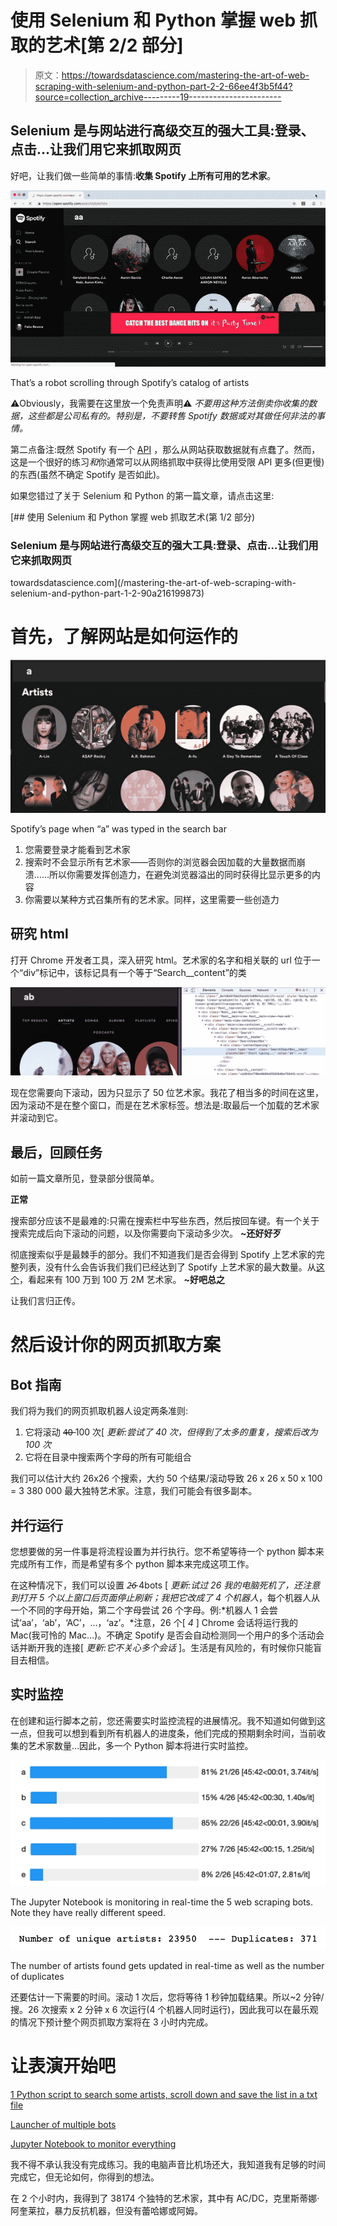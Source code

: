 # 使用 Selenium 和 Python 掌握 web 抓取的艺术[第 2/2 部分]

> 原文：<https://towardsdatascience.com/mastering-the-art-of-web-scraping-with-selenium-and-python-part-2-2-66ee4f3b5f44?source=collection_archive---------19----------------------->

## Selenium 是与网站进行高级交互的强大工具:登录、点击…让我们用它来抓取网页

好吧，让我们做一些简单的事情:**收集 Spotify 上所有可用的艺术家**。

![](img/422abbb7b726cce8e9b05ce41eb1ce9a.png)

That’s a robot scrolling through Spotify’s catalog of artists

⚠️Obviously，我需要在这里放一个免责声明⚠️
*不要用这种方法倒卖你收集的数据，这些都是公司私有的。特别是，不要转售 Spotify 数据或对其做任何非法的事情。*

第二点备注:既然 Spotify 有一个 [API](https://developer.spotify.com/documentation/web-api/) ，那么从网站获取数据就有点蠢了。然而，这是一个很好的练习*和*你通常可以从网络抓取中获得比使用受限 API 更多(但更慢)的东西(虽然不确定 Spotify 是否如此)。

如果您错过了关于 Selenium 和 Python 的第一篇文章，请点击这里:

[](/mastering-the-art-of-web-scraping-with-selenium-and-python-part-1-2-90a216199873) [## 使用 Selenium 和 Python 掌握 web 抓取艺术(第 1/2 部分)

### Selenium 是与网站进行高级交互的强大工具:登录、点击…让我们用它来抓取网页

towardsdatascience.com](/mastering-the-art-of-web-scraping-with-selenium-and-python-part-1-2-90a216199873) 

# 首先，了解网站是如何运作的

![](img/466834857330e29d566f6789004528d9.png)

Spotify’s page when “a” was typed in the search bar

1.  您需要登录才能看到艺术家
2.  搜索时不会显示所有艺术家——否则你的浏览器会因加载的大量数据而崩溃……所以你需要发挥创造力，在避免浏览器溢出的同时获得比显示更多的内容
3.  你需要以某种方式召集所有的艺术家。同样，这里需要一些创造力

## 研究 html

打开 Chrome 开发者工具，深入研究 html。艺术家的名字和相关联的 url 位于一个“div”标记中，该标记具有一个等于“Search__content”的类

![](img/cbc8335bea9f9ea48def2bc4f70f1a5e.png)

现在您需要向下滚动，因为只显示了 50 位艺术家。我花了相当多的时间在这里，因为滚动不是在整个窗口，而是在艺术家标签。想法是:取最后一个加载的艺术家并滚动到它。

## 最后，回顾任务

如前一篇文章所见，登录部分很简单。

**正常**

搜索部分应该不是最难的:只需在搜索栏中写些东西，然后按回车键。有一个关于搜索完成后向下滚动的问题，以及你需要向下滚动多少次。
**~还好好歹**

彻底搜索似乎是最棘手的部分。我们不知道我们是否会得到 Spotify 上艺术家的完整列表，没有什么会告诉我们我们已经达到了 Spotify 上艺术家的最大数量。从[这个](https://www.quora.com/What-are-the-total-number-of-artists-on-Spotify)，看起来有 100 万到 100 万 2M 艺术家。
**~好吧总之**

让我们言归正传。

# 然后设计你的网页抓取方案

## Bot 指南

我们将为我们的网页抓取机器人设定两条准则:

1.  它将滚动 4̶0̶ 100 次[ *更新:尝试了 40 次，但得到了太多的重复，搜索后改为 100 次*
2.  它将在目录中搜索两个字母的所有可能组合

我们可以估计大约 26x26 个搜索，大约 50 个结果/滚动导致
26 x 26 x 50 x 100 = 3 380 000 最大独特艺术家。注意，我们可能会有很多副本。

## 并行运行

您想要做的另一件事是将流程设置为并行执行。您不希望等待一个 python 脚本来完成所有工作，而是希望有多个 python 脚本来完成这项工作。

在这种情况下，我们可以设置 *2̵6̵* 4bots [ *更新:试过 26 我的电脑死机了，还注意到打开 5 个以上窗口后页面停止刷新；我把它改成了 4 个机器人*，每个机器人从一个不同的字母开始，第二个字母尝试 26 个字母。例:*机器人 1 会尝试‘aa’，‘ab’，‘AC’，…，‘az’。*注意，26 个[ *4* ] Chrome 会话将运行我的 Mac(我可怜的 Mac…)。不确定 Spotify 是否会自动检测同一个用户的多个活动会话并断开我的连接[ *更新:它不关心多个会话* ]。生活是有风险的，有时候你只能盲目去相信。

## 实时监控

在创建和运行脚本之前，您还需要实时监控流程的进展情况。我不知道如何做到这一点，但我可以想到看到所有机器人的进度条，他们完成的预期剩余时间，当前收集的艺术家数量…因此，多一个 Python 脚本将进行实时监控。

![](img/daae5b77d1f85b5a6fb6b27cc649f7ff.png)

The Jupyter Notebook is monitoring in real-time the 5 web scraping bots. Note they have really different speed.

![](img/d620b942a973252bde047b3d354157da.png)

The number of artists found gets updated in real-time as well as the number of duplicates

还要估计一下需要的时间。滚动 1 次后，您将等待 1 秒钟加载结果。所以~2 分钟/搜。26 次搜索 x 2 分钟 x 6 次运行(4 个机器人同时运行)，因此我可以在最乐观的情况下预计整个网页抓取方案将在 3 小时内完成。

# 让表演开始吧

[1 Python script to search some artists, scroll down and save the list in a txt file](https://gist.github.com/FelixChop/952d5988ba70102db9e3e140b3893d39)

[Launcher of multiple bots](https://gist.github.com/FelixChop/fffaffeff37153a6858e5ba7920ac973)

[Jupyter Notebook to monitor everything](https://gist.github.com/FelixChop/b3993a33d99634d2a3880c2b97e66356)

我不得不承认我没有完成练习。我的电脑声音比机场还大，我知道我有足够的时间完成它，但无论如何，你得到的想法。

在 2 个小时内，我得到了 38174 个独特的艺术家，其中有 AC/DC，克里斯蒂娜·阿奎莱拉，暴力反抗机器，但没有蕾哈娜或阿姆。